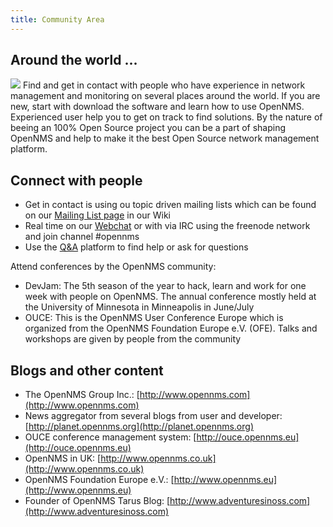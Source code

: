 ```yaml
---
title: Community Area
---
```


## Around the world ...

![](/images/world-noborders.png?cropResize=400) Find and get in contact with people who have experience in network management and monitoring on several places around the world.
If you are new, start with download the software and learn how to use OpenNMS. Experienced user help you to get on track to find solutions.
By the nature of beeing an 100% Open Source project you can be a part of shaping OpenNMS and help to make it the best Open Source network management platform.

## Connect with people

* Get in contact is using ou topic driven mailing lists which can be found on our [Mailing List page](http://www.opennms.org/wiki/Mailing_lists) in our Wiki
* Real time on our [Webchat](https://chat.opennms.com/opennms) or with via IRC using the freenode network and join channel #opennms
* Use the [Q&A](http://ask.opennms.eu) platform to find help or ask for questions

Attend conferences by the OpenNMS community:

* DevJam: The 5th season of the year to hack, learn and work for one week with people on OpenNMS. The annual conference mostly held at the University of Minnesota in Minneapolis in June/July
* OUCE: This is the OpenNMS User Conference Europe which is organized from the OpenNMS Foundation Europe e.V. (OFE). Talks and workshops are given by people from the community

## Blogs and other content

* The OpenNMS Group Inc.: [http://www.opennms.com](http://www.opennms.com)
* News aggregator from several blogs from user and developer: [http://planet.opennms.org](http://planet.opennms.org)
* OUCE conference management system: [http://ouce.opennms.eu](http://ouce.opennms.eu)
* OpenNMS in UK: [http://www.opennms.co.uk](http://www.opennms.co.uk)
* OpenNMS Foundation Europe e.V.: [http://www.opennms.eu](http://www.opennms.eu)
* Founder of OpenNMS Tarus Blog: [http://www.adventuresinoss.com](http://www.adventuresinoss.com)
